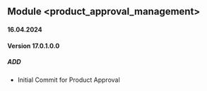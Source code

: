 ## Module <product_approval_management>

#### 16.04.2024
#### Version 17.0.1.0.0
##### ADD

- Initial Commit for Product Approval
